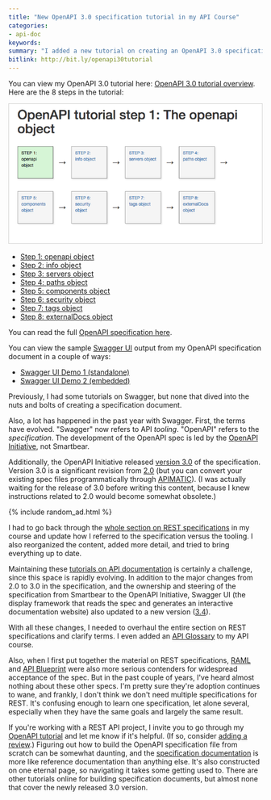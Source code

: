 ```yaml
---
title: "New OpenAPI 3.0 specification tutorial in my API Course"
categories:
- api-doc
keywords:
summary: "I added a new tutorial on creating an OpenAPI 3.0 specification document in my API course. (OpenAPI was formerly referred to as Swagger.) The tutorial has 8 steps and guides you through the process of creating the specification document in the context of a sample weather API. Additionally, I explain how the specification fields get displayed in Swagger UI. Swagger UI is the display framework that reads the OpenAPI spec and generates an interactive documentation website."
bitlink: http://bit.ly/openapi30tutorial
---
```


You can view my OpenAPI 3.0 tutorial here: [OpenAPI 3.0 tutorial overview](http://idratherbewriting.com/learnapidoc/pubapis_openapi_tutorial_overview.html). Here are the 8 steps in the tutorial:

<a href="http://idratherbewriting.com/learnapidoc/pubapis_openapi_step1_openapi_object.html"><img src="/images/open-api-tutorial-workflow.png"/></a>

* [Step 1: openapi object](http://idratherbewriting.com/learnapidoc/pubapis_openapi_step1_openapi_object.html)
* [Step 2: info object](http://idratherbewriting.com/learnapidoc/pubapis_openapi_step2_info_object.html)
* [Step 3: servers object](http://idratherbewriting.com/learnapidoc/pubapis_openapi_step3_servers_object)
* [Step 4: paths object](http://idratherbewriting.com/learnapidoc/pubapis_openapi_step4_paths_object.html)
* [Step 5: components object](http://idratherbewriting.com/learnapidoc/pubapis_openapi_step5_components_object.html)
* [Step 6: security object](http://idratherbewriting.com/learnapidoc/pubapis_openapi_step6_security_object.html)
* [Step 7: tags object](http://idratherbewriting.com/learnapidoc/pubapis_openapi_step7_tags_object.html)
* [Step 8: externalDocs object](http://idratherbewriting.com/learnapidoc/pubapis_openapi_step8_external_docs_object.html)

You can read the full [OpenAPI specification here](https://github.com/OAI/OpenAPI-Specification/blob/master/versions/3.0.0.md).

You can view the sample [Swagger UI](https://github.com/swagger-api/swagger-ui) output from my OpenAPI specification document in a couple of ways:

* [Swagger UI Demo 1 (standalone)](http://idratherbewriting.com/learnapidoc/assets/files/swagger/)
* [Swagger UI Demo 2 (embedded)](http://idratherbewriting.com/learnapidoc/pubapis_swagger_embedded.html)

Previously, I had some tutorials on Swagger, but none that dived into the nuts and bolts of creating a specification document.

Also, a lot has happened in the past year with Swagger. First, the terms have evolved. "Swagger" now refers to API *tooling*. "OpenAPI" refers to the *specification*. The development of the OpenAPI spec is led by the [OpenAPI Initiative](https://www.openapis.org/), not Smartbear.

Additionally, the OpenAPI Initiative released [version 3.0](https://github.com/OAI/OpenAPI-Specification/blob/master/versions/3.0.0.md) of the specification. Version 3.0 is a significant revision from [2.0](https://github.com/OAI/OpenAPI-Specification/blob/master/versions/2.0.md) (but you can convert your existing spec files programmatically through [APIMATIC](https://apimatic.io/)). (I was actually waiting for the release of 3.0 before writing this content, because I knew instructions related to 2.0 would become somewhat obsolete.)

{% include random_ad.html %}

I had to go back through the [whole section on REST specifications](http://idratherbewriting.com/learnapidoc/pubapis_rest_specification_formats.html) in my course and update how I referred to the specification versus the tooling. I also reorganized the content, added more detail, and tried to bring everything up to date.

Maintaining these [tutorials on API documentation](http://idratherbewriting.com/learnapidoc/) is certainly a challenge, since this space is rapidly evolving. In addition to the major changes from 2.0 to 3.0 in the specification, and the ownership and steering of the specification from Smartbear to the OpenAPI Initiative, Swagger UI (the display framework that reads the spec and generates an interactive documentation website) also updated to a new version ([3.4](https://github.com/swagger-api/swagger-ui/tree/v3.4.3)).

With all these changes, I needed to overhaul the entire section on REST specifications and clarify terms. I even added an [API Glossary](http://idratherbewriting.com/learnapidoc/api-glossary.html) to my API course.

Also, when I first put together the material on REST specifications, [RAML](http://idratherbewriting.com/learnapidoc/pubapis_raml.html) and [API Blueprint](http://idratherbewriting.com/learnapidoc/pubapis_api_blueprint.html) were also more serious contenders for widespread acceptance of the spec. But in the past couple of years, I've heard almost nothing about these other specs. I'm pretty sure they're adoption continues to wane, and frankly, I don't think we don't need multiple specifications for REST. It's confusing enough to learn one specification, let alone several, especially when they have the same goals and largely the same result.

If you're working with a REST API project, I invite you to go through my [OpenAPI tutorial](http://idratherbewriting.com/learnapidoc/pubapis_openapi_tutorial_overview.html) and let me know if it's helpful. (If so, consider [adding a review](https://idratherbewriting.wufoo.com/forms/sxgxvqb1ahtv6q/).) Figuring out how to build the OpenAPI specification file from scratch can be somewhat daunting, and the [specification documentation](https://github.com/OAI/OpenAPI-Specification) is more like reference documentation than anything else. It's also constructed on one eternal page, so navigating it takes some getting used to. There are other tutorials online for building specification documents, but almost none that cover the newly released 3.0 version.
